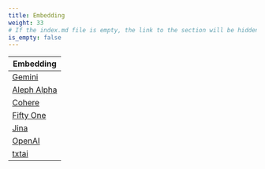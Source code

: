 ```yaml
---
title: Embedding
weight: 33
# If the index.md file is empty, the link to the section will be hidden from the sidebar
is_empty: false
---
```


| Embedding |
|---|
| [Gemini](./gemini/) | 
| [Aleph Alpha](./aleph-alpha/) | 
| [Cohere](./cohere/) | 
| [Fifty One](./fifty-one/) |
| [Jina](./jina-emebddngs/) |
| [OpenAI](./openai/) |
| [txtai](./txtai/) |